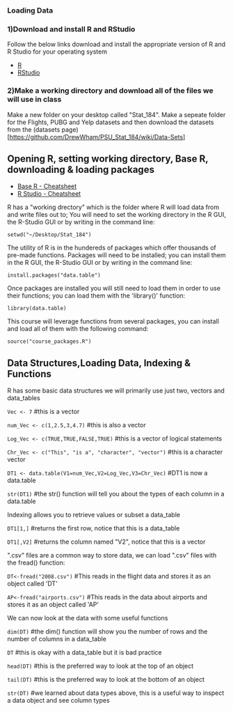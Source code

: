 ### Loading Data
### 1)Download and install R and RStudio
Follow the below links download and install the appropriate version of R and R Studio for your operating system
* [R](https://www.r-project.org)
* [RStudio](https://www.rstudio.com/products/RStudio/)

### 2)Make a working directory and download all of the files we will use in class
Make a new folder on your desktop called "Stat_184". Make a sepeate folder for the Flights, PUBG and Yelp datasets and then download the datasets from the (datasets page)[https://github.com/DrewWham/PSU_Stat_184/wiki/Data-Sets]

## Opening R, setting working directory, Base R, downloading & loading packages
* [Base R - Cheatsheet](http://github.com/rstudio/cheatsheets/raw/master/base-r.pdf)
* [R Studio - Cheatsheet](https://github.com/rstudio/cheatsheets/raw/master/rstudio-ide.pdf)

R has a "working drectory" which is the folder where R will load data from and write files out to; You will need to set the working directory in the R GUI, the R-Studio GUI or by writing in the command line: 

`setwd("~/Desktop/Stat_184")`

The utility of R is in the hundereds of packages which offer thousands of pre-made functions. Packages will need to be installed; you can install them in the R GUI, the R-Studio GUI or by writing in the command line:

`install.packages("data.table")`

Once packages are installed you will still need to load them in order to use their functions; you can load them with the 'library()' function:

`library(data.table)`

This course will leverage functions from several packages, you can install and load all of them with the following command:

`source("course_packages.R")`

## Data Structures,Loading Data, Indexing & Functions

R has some basic data structures we will primarily use just two, vectors and data_tables

`Vec <- 7` #this is a vector

`num_Vec <- c(1,2.5,3,4.7)` #this is also a vector

`Log_Vec <- c(TRUE,TRUE,FALSE,TRUE)` #this is a vector of logical statements

`Chr_Vec <- c("This", "is a", "character", "vector")` #this is a character vector

`DT1 <- data.table(V1=num_Vec,V2=Log_Vec,V3=Chr_Vec)` #DT1 is now a data.table

`str(DT1)` #the str() function will tell you about the types of each column in a data.table

Indexing allows you to retrieve values or subset a data_table

`DT1[1,]` #returns the first row, notice that this is a data_table 

`DT1[,V2]` #returns the column named "V2", notice that this is a vector 

".csv" files are a common way to store data, we can load ".csv" files with the fread() function:

`DT<-fread("2008.csv")` #This reads in the flight data and stores it as an object called 'DT'

`AP<-fread("airports.csv")` #This reads in the data about airports and stores it as an object called 'AP'

We can now look at the data with some useful functions

`dim(DT)` #the dim() function will show you the number of rows and the number of columns in a data_table

`DT` #this is okay with a data_table but it is bad practice

`head(DT)` #this is the preferred way to look at the top of an object

`tail(DT)` #this is the preferred way to look at the bottom of an object

`str(DT)` #we learned about data types above, this is a useful way to inspect a data object and see column types
